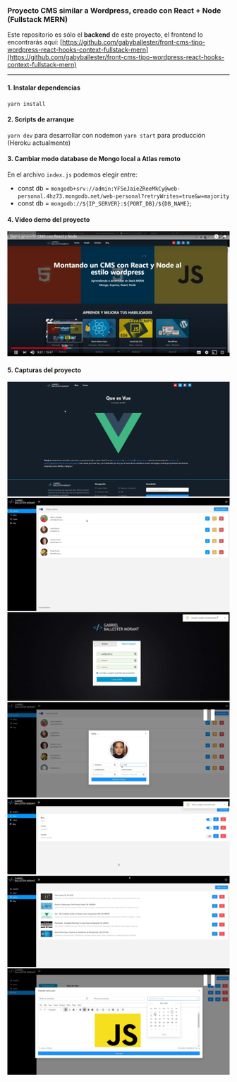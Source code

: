 ### Proyecto CMS similar a Wordpress, creado con React + Node (Fullstack MERN)

Este repositorio es sólo el **backend** de este proyecto, el frontend lo encontrarás aquí:
[https://github.com/gabyballester/front-cms-tipo-wordpress-react-hooks-context-fullstack-mern](https://github.com/gabyballester/front-cms-tipo-wordpress-react-hooks-context-fullstack-mern)
***

#### 1. Instalar dependencias
`yarn install`

#### 2. Scripts de arranque
`yarn dev` para desarrollar con nodemon
`yarn start` para producción (Heroku actualmente)

#### 3. Cambiar modo database de Mongo local a Atlas remoto
En el archivo  `index.js` podemos elegir entre:
- const db = `mongodb+srv://admin:YFSeJaieZReeMkCy@web-personal.4hz73.mongodb.net/web-personal?retryWrites=true&w=majority`
- const db = `mongodb://${IP_SERVER}:${PORT_DB}/${DB_NAME}`;

#### 4. Video demo del proyecto

[![Proyecto CMS](screenshots/shot1.jpg)](https://www.youtube.com/watch?v=StTqXEQ2l-Y "Proyecto CMS")
#### 5. Capturas del proyecto

![Capturas de pantalla 1 del Ecommerce Panel](screenshots/shot2.jpg)
![Capturas de pantalla 1 del Ecommerce Panel](screenshots/shot3.jpg)
![Capturas de pantalla 1 del Ecommerce Panel](screenshots/shot4.jpg)
![Capturas de pantalla 1 del Ecommerce Panel](screenshots/shot5.jpg)
![Capturas de pantalla 1 del Ecommerce Panel](screenshots/shot6.jpg)
![Capturas de pantalla 1 del Ecommerce Panel](screenshots/shot7.jpg)
![Capturas de pantalla 1 del Ecommerce Panel](screenshots/shot8.jpg)
